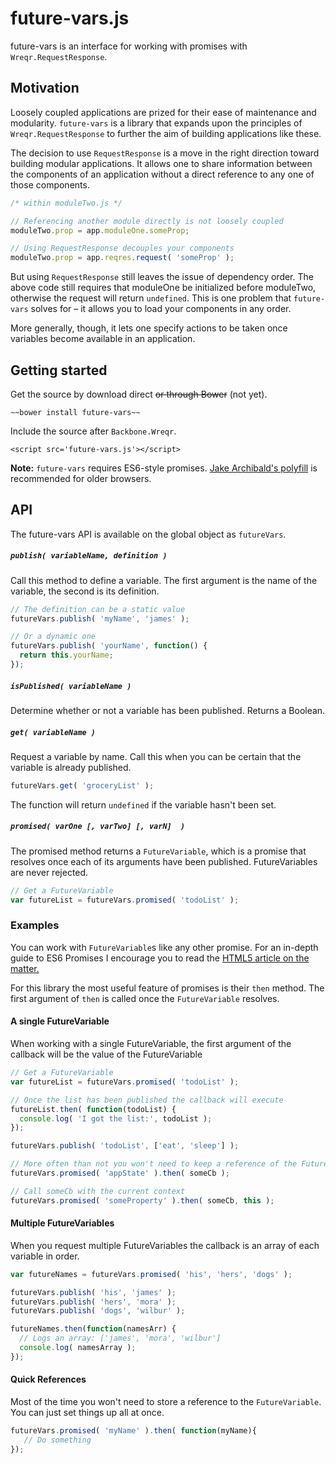 # future-vars.js

future-vars is an interface for working with promises with `Wreqr.RequestResponse`.

## Motivation

Loosely coupled applications are prized for their ease of maintenance
and modularity. `future-vars` is a library that expands upon the
principles of `Wreqr.RequestResponse` to further the aim of building
applications like these.

The decision to use `RequestResponse` is a move in the right direction toward building
modular applications. It allows one to share information between the components
of an application without a direct reference to any one of those components.

```js
/* within moduleTwo.js */

// Referencing another module directly is not loosely coupled
moduleTwo.prop = app.moduleOne.someProp;

// Using RequestResponse decouples your components
moduleTwo.prop = app.reqres.request( 'someProp' );
```

But using `RequestResponse` still leaves the issue of dependency order. The above code still
requires that moduleOne be initialized before moduleTwo, otherwise the request will return `undefined`.
This is one problem that `future-vars` solves for – it allows you to load your components
in any order.

More generally, though, it lets one specify actions to be taken once variables become
available in an application.

## Getting started

Get the source by download direct ~~or through Bower~~ (not yet).

`~~bower install future-vars~~`

Include the source after `Backbone.Wreqr`.

`<script src='future-vars.js'></script>`

**Note:** `future-vars` requires ES6-style promises. [Jake Archibald's polyfill](https://github.com/jakearchibald/es6-promise) is recommended for older browsers.

## API

The future-vars API is available on the global object as `futureVars`.

##### `publish( variableName, definition )`

Call this method to define a variable. The first argument is the name of the variable, the second
is its definition.

```js
// The definition can be a static value
futureVars.publish( 'myName', 'james' );

// Or a dynamic one
futureVars.publish( 'yourName', function() {
  return this.yourName;
});
```

##### `isPublished( variableName )`

Determine whether or not a variable has been published. Returns a Boolean.

##### `get( variableName )`

Request a variable by name. Call this when you can be certain that the variable
is already published.

```js
futureVars.get( 'groceryList' );
```

The function will return `undefined` if the variable hasn't been set.

##### `promised( varOne [, varTwo] [, varN]  )`

The promised method returns a `FutureVariable`, which is a promise that resolves
once each of its arguments have been published. FutureVariables are never rejected.

```js
// Get a FutureVariable
var futureList = futureVars.promised( 'todoList' );
```

### Examples

You can work with `FutureVariable`s like any other promise. For an in-depth guide to ES6 Promises I
encourage you to read the [HTML5 article on the matter.](http://www.html5rocks.com/en/tutorials/es6/promises/)

For this library the most useful feature of promises is their `then` method. The first argument of `then`
is called once the `FutureVariable` resolves.

#### A single FutureVariable

When working with a single FutureVariable, the first argument of the callback will be the value
of the FutureVariable

```js
// Get a FutureVariable
var futureList = futureVars.promised( 'todoList' );

// Once the list has been published the callback will execute
futureList.then( function(todoList) {
  console.log( 'I got the list:', todoList );
});

futureVars.publish( 'todoList', ['eat', 'sleep'] );

// More often than not you won't need to keep a reference of the Future
futureVars.promised( 'appState' ).then( someCb );

// Call someCb with the current context
futureVars.promised( 'someProperty' ).then( someCb, this );
```

#### Multiple FutureVariables

When you request multiple FutureVariables the callback is an array of each variable in order.

```js
var futureNames = futureVars.promised( 'his', 'hers', 'dogs' );

futureVars.publish( 'his', 'james' );
futureVars.publish( 'hers', 'mora' );
futureVars.publish( 'dogs', 'wilbur' );

futureNames.then(function(namesArr) {
  // Logs an array: ['james', 'mora', 'wilbur']
  console.log( namesArray );
});
```

#### Quick References

Most of the time you won't need to store a reference to the `FutureVariable`. You can just
set things up all at once.

```js
futureVars.promised( 'myName' ).then( function(myName){
   // Do something
});
```


